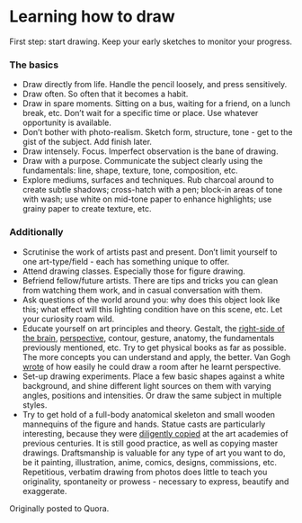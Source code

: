 
# Learning how to draw

First step: start drawing. Keep your early sketches to monitor your progress.

### The basics

* Draw directly from life. Handle the pencil loosely, and press sensitively.
* Draw often. So often that it becomes a habit.
* Draw in spare moments. Sitting on a bus, waiting for a friend, on a lunch break, etc. Don’t wait for a specific time or place. Use whatever opportunity is available.
* Don’t bother with photo-realism. Sketch form, structure, tone - get to the gist of the subject. Add finish later.
* Draw intensely. Focus. Imperfect observation is the bane of drawing.
* Draw with a purpose. Communicate the subject clearly using the fundamentals: line, shape, texture, tone, composition, etc.
* Explore mediums, surfaces and techniques. Rub charcoal around to create subtle shadows; cross-hatch with a pen; block-in areas of tone with wash; use white on mid-tone paper to enhance highlights; use grainy paper to create texture, etc.

### Additionally

* Scrutinise the work of artists past and present. Don’t limit yourself to one art-type/field - each has something unique to offer.
* Attend drawing classes. Especially those for figure drawing.
* Befriend fellow/future artists. There are tips and tricks you can glean from watching them work, and in casual conversation with them.
* Ask questions of the world around you: why does this object look like this; what effect will this lighting condition have on this scene, etc. Let your curiosity roam wild.
* Educate yourself on art principles and theory. Gestalt, the [right-side of the brain](http://drawright.com/), [perspective](https://issuu.com/beshlaa/docs/perspective_drawing_handbook), contour, gesture, anatomy, the fundamentals previously mentioned, etc. Try to get physical books as far as possible. The more concepts you can understand and apply, the better. Van Gogh [wrote](http://www.webexhibits.org/vangogh/letter/11/184.htm?qp=art.support) of how easily he could draw a room after he learnt perspective.
* Set-up drawing experiments. Place a few basic shapes against a white background, and shine different light sources on them with varying angles, positions and intensities. Or draw the same subject in multiple styles.
* Try to get hold of a full-body anatomical skeleton and small wooden mannequins of the figure and hands. Statue casts are particularly interesting, because they were [diligently copied](https://vk.com/doc174101046_174324478?hash=63520daf6ba1f0959b&dl=76664a0100b40bd8e5) at the art academies of previous centuries. It is still good practice, as well as copying master drawings.
Draftsmanship is valuable for any type of art you want to do, be it painting, illustration, anime, comics, designs, commissions, etc. Repetitious, verbatim drawing from photos does little to teach you originality, spontaneity or prowess - necessary to express, beautify and exaggerate.

Originally posted to Quora.
